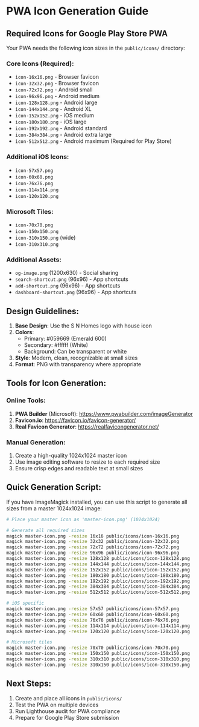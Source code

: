 # PWA Icon Generation Guide

## Required Icons for Google Play Store PWA

Your PWA needs the following icon sizes in the `public/icons/` directory:

### Core Icons (Required):
- `icon-16x16.png` - Browser favicon
- `icon-32x32.png` - Browser favicon
- `icon-72x72.png` - Android small
- `icon-96x96.png` - Android medium
- `icon-128x128.png` - Android large
- `icon-144x144.png` - Android XL
- `icon-152x152.png` - iOS medium
- `icon-180x180.png` - iOS large
- `icon-192x192.png` - Android standard
- `icon-384x384.png` - Android extra large
- `icon-512x512.png` - Android maximum (Required for Play Store)

### Additional iOS Icons:
- `icon-57x57.png`
- `icon-60x60.png`
- `icon-76x76.png`
- `icon-114x114.png`
- `icon-120x120.png`

### Microsoft Tiles:
- `icon-70x70.png`
- `icon-150x150.png`
- `icon-310x150.png` (wide)
- `icon-310x310.png`

### Additional Assets:
- `og-image.png` (1200x630) - Social sharing
- `search-shortcut.png` (96x96) - App shortcuts
- `add-shortcut.png` (96x96) - App shortcuts
- `dashboard-shortcut.png` (96x96) - App shortcuts

## Design Guidelines:

1. **Base Design**: Use the S N Homes logo with house icon
2. **Colors**: 
   - Primary: #059669 (Emerald 600)
   - Secondary: #ffffff (White)
   - Background: Can be transparent or white
3. **Style**: Modern, clean, recognizable at small sizes
4. **Format**: PNG with transparency where appropriate

## Tools for Icon Generation:

### Online Tools:
1. **PWA Builder** (Microsoft): https://www.pwabuilder.com/imageGenerator
2. **Favicon.io**: https://favicon.io/favicon-generator/
3. **Real Favicon Generator**: https://realfavicongenerator.net/

### Manual Generation:
1. Create a high-quality 1024x1024 master icon
2. Use image editing software to resize to each required size
3. Ensure crisp edges and readable text at small sizes

## Quick Generation Script:

If you have ImageMagick installed, you can use this script to generate all sizes from a master 1024x1024 image:

```bash
# Place your master icon as 'master-icon.png' (1024x1024)

# Generate all required sizes
magick master-icon.png -resize 16x16 public/icons/icon-16x16.png
magick master-icon.png -resize 32x32 public/icons/icon-32x32.png
magick master-icon.png -resize 72x72 public/icons/icon-72x72.png
magick master-icon.png -resize 96x96 public/icons/icon-96x96.png
magick master-icon.png -resize 128x128 public/icons/icon-128x128.png
magick master-icon.png -resize 144x144 public/icons/icon-144x144.png
magick master-icon.png -resize 152x152 public/icons/icon-152x152.png
magick master-icon.png -resize 180x180 public/icons/icon-180x180.png
magick master-icon.png -resize 192x192 public/icons/icon-192x192.png
magick master-icon.png -resize 384x384 public/icons/icon-384x384.png
magick master-icon.png -resize 512x512 public/icons/icon-512x512.png

# iOS specific
magick master-icon.png -resize 57x57 public/icons/icon-57x57.png
magick master-icon.png -resize 60x60 public/icons/icon-60x60.png
magick master-icon.png -resize 76x76 public/icons/icon-76x76.png
magick master-icon.png -resize 114x114 public/icons/icon-114x114.png
magick master-icon.png -resize 120x120 public/icons/icon-120x120.png

# Microsoft tiles
magick master-icon.png -resize 70x70 public/icons/icon-70x70.png
magick master-icon.png -resize 150x150 public/icons/icon-150x150.png
magick master-icon.png -resize 310x310 public/icons/icon-310x310.png
magick master-icon.png -resize 310x150 public/icons/icon-310x150.png
```

## Next Steps:

1. Create and place all icons in `public/icons/`
2. Test the PWA on multiple devices
3. Run Lighthouse audit for PWA compliance
4. Prepare for Google Play Store submission 